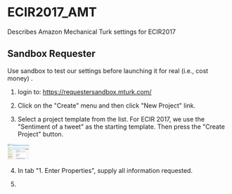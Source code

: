 # ECIR2017_AMT
Describes Amazon Mechanical Turk settings for ECIR2017

## Sandbox Requester
Use sandbox to test our settings before launching it for real (i.e., cost money) .

1. login to: https://requestersandbox.mturk.com/

2. Click on the "Create" menu and then click "New Project" link.

3. Select a project template from the list.
For ECIR 2017, we use the "Sentiment of a tweet" as the starting template.
Then press the "Create Project" button.

<img src="./images/create_new_project.png" alt="Drawing" style="width: 50px;"/>

4. In tab "1. Enter Properties", supply all information requested.

5.





